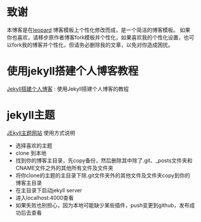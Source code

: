 
# 致谢

本博客是在[leopard](http://baixin.io) 博客模板上个性化修改而成，是一个简洁的博客模板。
如果你也喜欢，请移步原作者博客fork模板并个性化，如果喜欢我的个性化设置，也可以fork我的博客并个性化，但请务必删除我的文章，以免对你造成困扰。

# 使用jekyll搭建个人博客教程

[Jekyll搭建个人博客](https://www.heshengbang.tech/2017/11/jekyll搭建个人博客/)  :  使用Jekyll搭建个人博客的教程

# jekyll主题

[JEkyll主题网站](http://jekyllthemes.org) 使用方式说明
- 选择喜欢的主题
- clone 到本地
- 找到你的博客主目录，先copy备份，然后删除其中除了.git、_posts文件夹和CNAME文件之外的其他所有文件及文件夹
- 将你clone的主题的主目录下除.git文件夹外的其他文件及文件夹copy到你的博客主目录
- 在主目录下启动jekyll server
- 进入localhost:4000查看
- 如果失败也别担心，因为本地可能缺少某些插件，push变更到github，发布成功后去查看